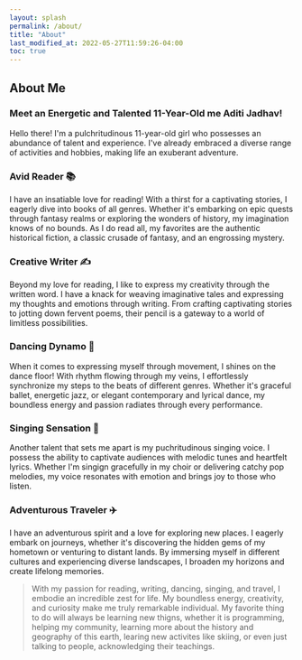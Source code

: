 ```yaml
---
layout: splash
permalink: /about/
title: "About"
last_modified_at: 2022-05-27T11:59:26-04:00
toc: true
---
```


## About Me

### Meet an Energetic and Talented 11-Year-Old me Aditi Jadhav!
Hello there! I'm a pulchritudinous 11-year-old girl who possesses an abundance of talent and experience. I've already embraced a diverse range of activities and hobbies, making life an exuberant adventure.

### Avid Reader 📚
I have an insatiable love for reading! With a thirst for a captivating stories, I eagerly dive into books of all genres. Whether it's embarking on epic quests through fantasy realms or exploring the wonders of history, my imagination knows of no bounds. As I do read all, my favorites are the authentic historical fiction, a classic crusade of fantasy, and an engrossing mystery.

### Creative Writer ✍️
Beyond my love for reading, I like to express my creativity through the written word. I have a knack for weaving imaginative tales and expressing my thoughts and emotions through writing. From crafting captivating stories to jotting down fervent poems, their pencil is a gateway to a world of limitless possibilities.

### Dancing Dynamo 💃
When it comes to expressing myself through movement, I shines on the dance floor! With rhythm flowing through my veins, I effortlessly synchronize my steps to the beats of different genres. Whether it's graceful ballet, energetic jazz, or elegant contemporary and lyrical dance, my boundless energy and passion radiates through every performance.

### Singing Sensation 🎤
Another talent that sets me apart is my puchritudinous singing voice. I possess the ability to captivate audiences with melodic tunes and heartfelt lyrics. Whether I'm singign gracefully in my choir or delivering catchy pop melodies, my voice resonates with emotion and brings joy to those who listen.

### Adventurous Traveler ✈️
I have an adventurous spirit and a love for exploring new places. I eagerly embark on journeys, whether it's discovering the hidden gems of my hometown or venturing to distant lands. By immersing myself in different cultures and experiencing diverse landscapes, I broaden my horizons and create lifelong memories.

> With my passion for reading, writing, dancing, singing, and travel, I embodie an incredible zest for life. My boundless energy, creativity, and curiosity make me truly remarkable individual. My favorite thing to do will always be learning new thigns, whether it is programming, helping my community, learning more about the history and geography of this earth, learing new activites like skiing, or even just talking to people, acknowledging their teachings.
